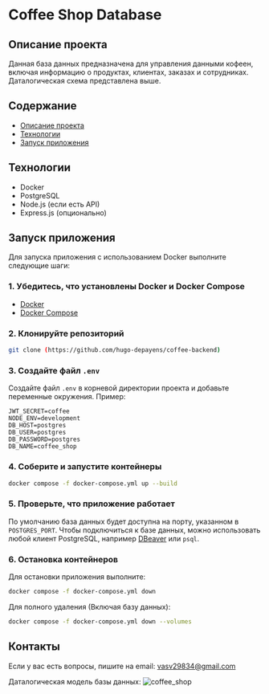 # Coffee Shop Database

## Описание проекта

Данная база данных предназначена для управления данными кофеен, включая информацию о продуктах, клиентах, заказах и сотрудниках. Даталогическая схема представлена выше.

## Содержание
- [Описание проекта](#описание-проекта)
- [Технологии](#технологии)
- [Запуск приложения](#запуск-приложения)

## Технологии

- Docker
- PostgreSQL
- Node.js (если есть API)
- Express.js (опционально)

## Запуск приложения

Для запуска приложения с использованием Docker выполните следующие шаги:

### 1. Убедитесь, что установлены Docker и Docker Compose

- [Docker](https://www.docker.com/get-started)
- [Docker Compose](https://docs.docker.com/compose/install/)

### 2. Клонируйте репозиторий

```bash
git clone (https://github.com/hugo-depayens/coffee-backend)
```

### 3. Создайте файл `.env`

Создайте файл `.env` в корневой директории проекта и добавьте переменные окружения. Пример:

```env
JWT_SECRET=coffee
NODE_ENV=development
DB_HOST=postgres
DB_USER=postgres
DB_PASSWORD=postgres
DB_NAME=coffee_shop
```

### 4. Соберите и запустите контейнеры

```bash
docker compose -f docker-compose.yml up --build
```

### 5. Проверьте, что приложение работает

По умолчанию база данных будет доступна на порту, указанном в `POSTGRES_PORT`. Чтобы подключиться к базе данных, можно использовать любой клиент PostgreSQL, например [DBeaver](https://dbeaver.io/) или `psql`.

### 6. Остановка контейнеров

Для остановки приложения выполните:

```bash
docker compose -f docker-compose.yml down
```

Для полного удаления (Включая базу данных):

```bash
docker compose -f docker-compose.yml down --volumes
```


## Контакты

Если у вас есть вопросы, пишите на email: vasv29834@gmail.com

Даталогическая модель базы данных:
![coffee_shop](https://github.com/user-attachments/assets/de091c15-bbe8-46c4-982b-c0bc0abcfe6e)
